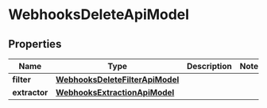 

# WebhooksDeleteApiModel


## Properties

| Name | Type | Description | Notes |
|------------ | ------------- | ------------- | -------------|
|**filter** | [**WebhooksDeleteFilterApiModel**](WebhooksDeleteFilterApiModel.md) |  |  |
|**extractor** | [**WebhooksExtractionApiModel**](WebhooksExtractionApiModel.md) |  |  |



